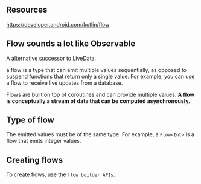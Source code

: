 
## Resources

https://developer.android.com/kotlin/flow


## Flow sounds a lot like Observable

A alternative successor to LiveData.

a flow is a type that can emit multiple values sequentially, as opposed to suspend functions that return only a single value. 
For example, you can use a flow to receive live updates from a database.

Flows are built on top of coroutines and can provide multiple values. 
**A flow is conceptually a stream of data that can be computed asynchronously.**

## Type of flow

The emitted values must be of the same type. For example, a `Flow<Int>` is a flow that emits integer values.

## Creating flows

To create flows, use the `flow builder APIs`.

